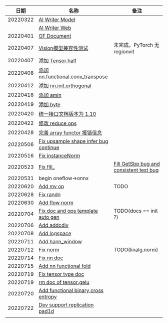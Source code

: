 
| 日期     | 名称                                                         | 备注                                                         |
| -------- | ------------------------------------------------------------ | ------------------------------------------------------------ |
| 20220322 | [AI Writer Model](https://github.com/Oneflow-Inc/OneCloud/pull/79) |                                                              |
|          | [AI Writer Web](https://github.com/Oneflow-Inc/OneCloud/pull/78) |                                                              |
| 20220401 | [OF Document](https://github.com/Oneflow-Inc/oneflow-documentation/pull/458) |                                                              |
| 20220407 | [Vision模型兼容性测试](https://github.com/Oneflow-Inc/OneTeam/issues/1271) | 未完成，PyTorch 无 regionvit                                 |
| 20220407 | [添加 Tensor.half](https://github.com/Oneflow-Inc/oneflow/pull/7971) |                                                              |
| 20220408 | [添加 nn.functional.conv_transpose](https://github.com/Oneflow-Inc/oneflow/pull/7991) |                                                              |
| 20220412 | [添加 nn.init.orthogonal](https://github.com/Oneflow-Inc/oneflow/pull/8009) |                                                              |
| 20220418 | [添加 amin](https://github.com/Oneflow-Inc/oneflow/pull/8042) |                                                              |
| 20220419 | [添加 byte](https://github.com/Oneflow-Inc/oneflow/pull/8053) |                                                              |
| 20220420 | [统一接口文档版本为 1.10](https://github.com/Oneflow-Inc/oneflow/pull/8058) |                                                              |
| 20220422 | [修改 reduce ops](https://github.com/Oneflow-Inc/oneflow/pull/8085) |                                                              |
| 20220428 | [完善 array functor 报错信息](https://github.com/Oneflow-Inc/oneflow/pull/8116) |                                                              |
| 20220506 | [Fix upsample shape infer bug continue](https://github.com/Oneflow-Inc/oneflow/pull/8159) |                                                              |
| 20220516 | [Fix instanceNorm](https://github.com/Oneflow-Inc/oneflow/pull/8246) |                                                              |
| 20220523 | [Fix fill_](https://github.com/Oneflow-Inc/oneflow/pull/8283) | [Fill GetSbp bug and consistent test bug](https://github.com/Oneflow-Inc/oneflow/pull/8576) |
| 20220531 | begin oneflow->onnx                                          |                                                              |
| 20220620 | [Add mv op](https://github.com/Oneflow-Inc/oneflow/pull/8445) | TODO                                                         |
| 20220628 | [Fix randn](https://github.com/Oneflow-Inc/oneflow/pull/8506/) |                                                              |
| 20220630 | [Add flow norm](https://github.com/Oneflow-Inc/oneflow/pull/8535) |                                                              |
| 20220704 | [Fix doc and ops template auto gen](https://github.com/Oneflow-Inc/oneflow/pull/8546) | TODO(docs == init ?)                                         |
| 20220706 | [Add addcdiv](https://github.com/Oneflow-Inc/oneflow/pull/8581) |                                                              |
| 20220708 | [Add logspace](https://github.com/Oneflow-Inc/oneflow/pull/8599) |                                                              |
| 20220711 | [Add hann_window](https://github.com/Oneflow-Inc/oneflow/pull/8615) |                                                              |
| 20220712 | [Fix norm](https://github.com/Oneflow-Inc/oneflow/pull/8629) | TODO(linalg.norm)                                            |
| 20220714 | [Fix nn doc](https://github.com/Oneflow-Inc/oneflow/pull/8650) |                                                              |
| 20220715 | [Add nn functional fold](https://github.com/Oneflow-Inc/oneflow/pull/8667) |                                                              |
| 20220719 | [Fix tensor type doc](https://github.com/Oneflow-Inc/oneflow/pull/8699) |                                                              |
| 20220719 | [rm doc of tensor.gelu](https://github.com/Oneflow-Inc/oneflow/pull/8696) |                                                              |
| 20220720 | [Add functional binary cross entropy](https://github.com/Oneflow-Inc/oneflow/pull/8708) |                                                              |
| 20220722 | [Dev support replication pad1d](https://github.com/Oneflow-Inc/oneflow/pull/8728) |                                                              |
|          |                                                              |                                                              |

